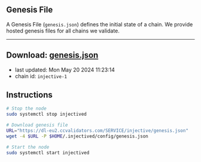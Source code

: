## Genesis File
A Genesis File (`genesis.json`) defines the initial state of a chain. We provide hosted genesis files for all chains we validate.

---
**Download: [genesis.json](https://dl-eu2.ccvalidators.com/SERVICE/injective/genesis.json)**
---

- last updated: Mon May 20 2024 11:23:14
- chain id: `injective-1`

## Instructions
```sh
# Stop the node
sudo systemctl stop injectived

# Download genesis file
URL="https://dl-eu2.ccvalidators.com/SERVICE/injective/genesis.json"
wget -4 $URL -P $HOME/.injectived/config/genesis.json

# Start the node
sudo systemctl start injectived
```
